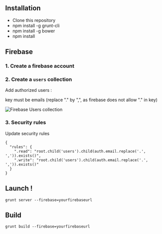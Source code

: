 ## Installation

* Clone this repository
* npm install -g grunt-cli
* npm install -g bower
* npm install

## Firebase

### 1. Create a firebase account

### 2. Create a ```users``` collection

Add authorized users :

key must be emails (replace "." by ",", as firebase does not allow "." in key)

![Firebase Users collection](https://raw.github.com/lmtm/fAct/master/firebase.png)

### 3. Security rules

Update security rules

```
{
  "rules": {
    ".read": "root.child('users').child(auth.email.replace('.', ',')).exists()",
    ".write": "root.child('users').child(auth.email.replace('.', ',')).exists()"
  }
}
```

## Launch !

```grunt server --firebase=yourfirebaseurl```

## Build

```grunt build --firebase=yourfirebaseurl```